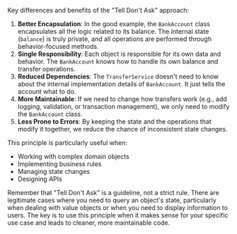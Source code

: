 Key differences and benefits of the "Tell Don't Ask" approach:
1. **Better Encapsulation**: In the good example, the `BankAccount` class encapsulates all the logic related to its balance. The internal state (`balance`) is truly private, and all operations are performed through behavior-focused methods.
2. **Single Responsibility**: Each object is responsible for its own data and behavior. The `BankAccount` knows how to handle its own balance and transfer operations.
3. **Reduced Dependencies**: The `TransferService` doesn't need to know about the internal implementation details of `BankAccount`. It just tells the account what to do.
4. **More Maintainable**: If we need to change how transfers work (e.g., add logging, validation, or transaction management), we only need to modify the `BankAccount` class.
5. **Less Prone to Errors**: By keeping the state and the operations that modify it together, we reduce the chance of inconsistent state changes.

This principle is particularly useful when:
- Working with complex domain objects
- Implementing business rules
- Managing state changes
- Designing APIs

Remember that "Tell Don't Ask" is a guideline, not a strict rule. There are legitimate cases where you need to query an object's state, particularly when dealing with value objects or when you need to display information to users. The key is to use this principle when it makes sense for your specific use case and leads to cleaner, more maintainable code.
